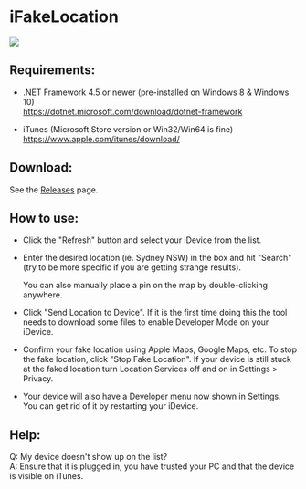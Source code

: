 # iFakeLocation

![](https://i.imgur.com/P3KQMyZ.png)

## Requirements:
* .NET Framework 4.5 or newer (pre-installed on Windows 8 & Windows 10)  
  https://dotnet.microsoft.com/download/dotnet-framework

* iTunes (Microsoft Store version or Win32/Win64 is fine)  
  https://www.apple.com/itunes/download/

## Download:
See the [Releases](https://github.com/master131/iFakeLocation/releases) page.

## How to use:
* Click the "Refresh" button and select your iDevice from the list.

* Enter the desired location (ie. Sydney NSW) in the box and hit "Search" (try to be
  more specific if you are getting strange results).

  You can also manually place a pin on the map by double-clicking anywhere.

* Click "Send Location to Device". If it is the first time doing this the tool
  needs to download some files to enable Developer Mode on your iDevice.

* Confirm your fake location using Apple Maps, Google Maps, etc. To stop the fake location,
  click "Stop Fake Location". If your device is still stuck at the faked location
  turn Location Services off and on in Settings > Privacy.

* Your device will also have a Developer menu now shown in Settings. You can get rid of it 
  by restarting your iDevice.

## Help:
Q: My device doesn't show up on the list?  
A: Ensure that it is plugged in, you have trusted your PC and that the device is visible on iTunes.
